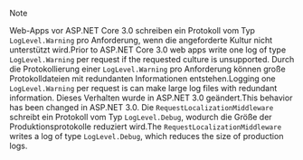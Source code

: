 > [!NOTE]
> <span data-ttu-id="e4ace-101">Web-Apps vor ASP.NET Core 3.0 schreiben ein Protokoll vom Typ `LogLevel.Warning` pro Anforderung, wenn die angeforderte Kultur nicht unterstützt wird.</span><span class="sxs-lookup"><span data-stu-id="e4ace-101">Prior to ASP.NET Core 3.0 web apps write one log of type `LogLevel.Warning` per request if the requested culture is unsupported.</span></span> <span data-ttu-id="e4ace-102">Durch die Protokollierung einer `LogLevel.Warning` pro Anforderung können große Protokolldateien mit redundanten Informationen entstehen.</span><span class="sxs-lookup"><span data-stu-id="e4ace-102">Logging one `LogLevel.Warning` per request is can make large log files with redundant information.</span></span> <span data-ttu-id="e4ace-103">Dieses Verhalten wurde in ASP.NET 3.0 geändert.</span><span class="sxs-lookup"><span data-stu-id="e4ace-103">This behavior has been changed in ASP.NET 3.0.</span></span> <span data-ttu-id="e4ace-104">Die `RequestLocalizationMiddleware` schreibt ein Protokoll vom Typ `LogLevel.Debug`, wodurch die Größe der Produktionsprotokolle reduziert wird.</span><span class="sxs-lookup"><span data-stu-id="e4ace-104">The `RequestLocalizationMiddleware` writes a log of type `LogLevel.Debug`, which reduces the size of production logs.</span></span>